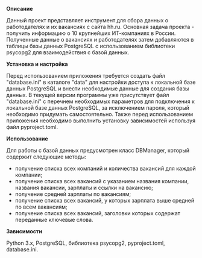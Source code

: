 **Описание**

Данный проект представляет инструмент для сбора данных о работодателях и их вакансиях с сайта hh.ru. 
Основная задача проекта - получить информацию о 10 крупнейших ИТ-компаниях в России. 
Полученные данные о вакансиях и работодателях затем добавляются в таблицы базы данных 
PostgreSQL с использованием библиотеки psycopg2 для взаимодействия с базой данных.

**Установка и настройка**

Перед использованием приложения требуется создать файл "database.ini" в каталоге "data" для настройки 
доступа к локальной базе данных PostgreSQL и внести необходимые данные для создания базы данных. 
В текущей версии программы уже присутствует файл "database.ini" с перечнем необходимых параметров для подключения 
к локальной базе данных PostgreSQL, за исключением пароля, который необходимо придумать самостоятельно.
Также перед использованием приложения необходимо выполнить установку зависимостей используя файл pyproject.toml.

**Использование**

Для работы с базой данных предусмотрен класс DBManager, который содержит следующие методы:

- получение списка всех компаний и количества вакансий для каждой компании;
- получение списка всех вакансий с указанием названия компании, названия вакансии, зарплаты и ссылки на вакансию;
- получение средней зарплаты по вакансиям;
- получение списка всех вакансий, у которых зарплата выше средней по всем вакансиям;
- получение списка всех вакансий, заголовки которых содержат переданные ключевые слова.

**Зависимости**

Python 3.x, PostgreSQL, библиотека psycopg2, pyproject.toml, database.ini.
